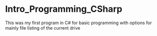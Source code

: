 # Intro_Programming_CSharp
This was my first program in C# for basic programming with options for mainly file listing of the current drive
